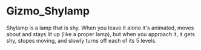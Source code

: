 # Gizmo_Shylamp
Shylamp is a lamp that is shy. When you leave it alone it's animated, moves about and stays lit up (like a proper lamp),  but when you approach it, it gets shy, stopes moving, and slowly turns off each of its 5 levels.
